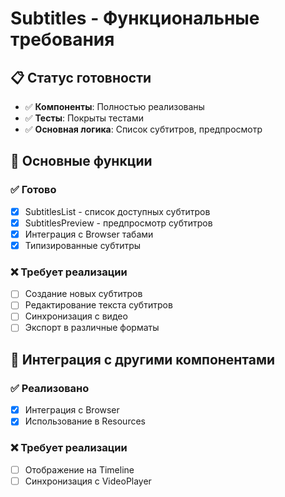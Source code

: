 # Subtitles - Функциональные требования

## 📋 Статус готовности

- ✅ **Компоненты**: Полностью реализованы
- ✅ **Тесты**: Покрыты тестами
- ✅ **Основная логика**: Список субтитров, предпросмотр

## 🎯 Основные функции

### ✅ Готово
- [x] SubtitlesList - список доступных субтитров
- [x] SubtitlesPreview - предпросмотр субтитров
- [x] Интеграция с Browser табами
- [x] Типизированные субтитры

### ❌ Требует реализации
- [ ] Создание новых субтитров
- [ ] Редактирование текста субтитров
- [ ] Синхронизация с видео
- [ ] Экспорт в различные форматы

## 🔄 Интеграция с другими компонентами

### ✅ Реализовано
- [x] Интеграция с Browser
- [x] Использование в Resources

### ❌ Требует реализации
- [ ] Отображение на Timeline
- [ ] Синхронизация с VideoPlayer
